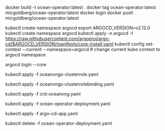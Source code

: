 docker build -t ocean-operator:latest .
docker tag ocean-operator:latest micgoldberg/ocean-operator:latest
docker login
docker push micgoldberg/ocean-operator:latest

kubectl create namespace argocd
export ARGOCD_VERSION=v2.12.0
kubectl create namespace argocd
kubectl apply -n argocd -f https://raw.githubusercontent.com/argoproj/argo-cd/$ARGOCD_VERSION/manifests/core-install.yaml
kubectl config set-context --current --namespace=argocd # change current kube context to argocd namespace

argocd login --core

kubectl apply -f oceanvngs-clusterrole.yaml

kubectl apply -f oceanvngs-clusterrolebinding.yaml

kubectl apply -f crd-oceanvng.yaml

kubectl apply -f ocean-operator-deployment.yaml

kubectl apply -f argo-cd-app.yaml


kubectl delete -f ocean-operator-deployment.yaml
